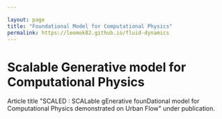 ```yaml
---

layout: page
title: "Foundational Model for Computational Physics"
permalink: https://leomok82.github.io/fluid-dynamics
---
```


# Scalable Generative model for Computational Physics
Article title "SCALED : SCALable gEnerative founDational model for Computational Physics demonstrated on Urban Flow" under publication.


